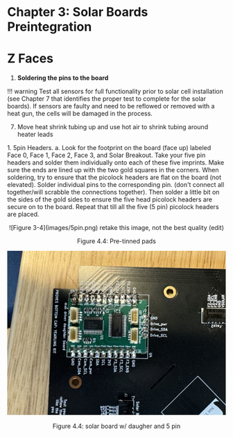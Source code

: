 # Chapter 3: Solar Boards Preintegration
# Z Faces
 1.  **Soldering the pins to the board**

 
!!! warning
      Test all sensors for full functionality prior to solar cell installation (see Chapter 7 that identifies the proper test to complete for the solar boards). If sensors are faulty and need to be reflowed or removed with a heat gun, the cells will be damaged in the process.


7. Move heat shrink tubing up and use hot air to shrink tubing around heater leads
</div>

<div class="result" markdown>
1.	5pin Headers. 
a.	Look for the footprint on the board (face up) labeled Face 0, Face 1, Face 2, Face 3, and Solar Breakout. Take your five pin headers and solder them individually onto each of these five imprints. Make sure the ends are lined up with the two gold squares in the corners. When soldering, try to ensure that the picolock headers are flat on the board (not elevated). Solder individual pins to the corresponding pin. (don't connect all together/will scrabble the connections together). Then solder a little bit on the sides of the gold sides to ensure the five head picolock headers are secure on to the board. Repeat that till all the five (5 pin) picolock headers are placed.
</div>




 <p align="center">![Figure 3-4](images/5pin.png) retake this image, not the best quality (edit) </p>
   <p align="center">Figure 4.4: Pre-tinned pads</p>

   ![Figure 3-4](images/DBoard.png)
   <p align="center">Figure 4.4: solar board w/ daugher and 5 pin </p>  




  